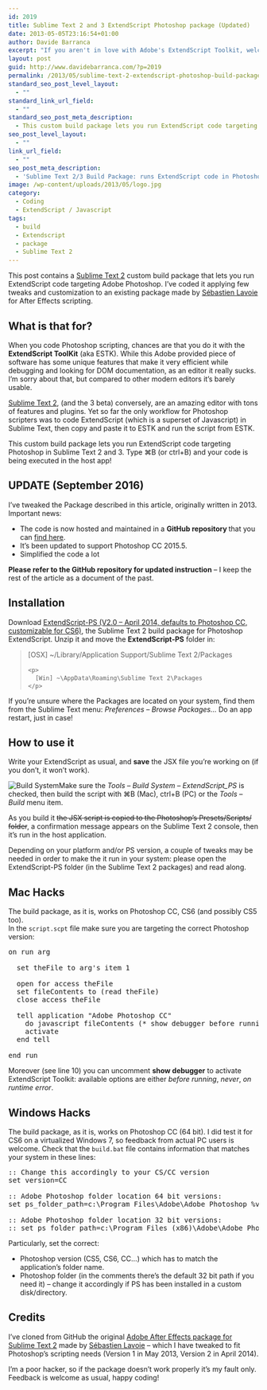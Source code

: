 ```yaml
---
id: 2019
title: Sublime Text 2 and 3 ExtendScript Photoshop package (Updated)
date: 2013-05-05T23:16:54+01:00
author: Davide Barranca
excerpt: "If you aren't in love with Adobe's ExtendScript Toolkit, welcome to the club. I've come up with a Sublime Text 2 build system package that lets you run JSX scripts directly from Sublime Text targeting Photoshop, Command+B or CTRL+B and voilà!"
layout: post
guid: http://www.davidebarranca.com/?p=2019
permalink: /2013/05/sublime-text-2-extendscript-photoshop-build-package/
standard_seo_post_level_layout:
  - ""
standard_link_url_field:
  - ""
standard_seo_post_meta_description:
  - This custom build package lets you run ExtendScript code targeting Photoshop from Sublime Text 2, minimizing the ExtendScript Toolkit use
seo_post_level_layout:
  - ""
link_url_field:
  - ""
seo_post_meta_description:
  - 'Sublime Text 2/3 Build Package: runs ExtendScript code in Photoshop without the need to copy/paste code in ExtendScript ToolKit (ESTK)'
image: /wp-content/uploads/2013/05/logo.jpg
category:
  - Coding
  - ExtendScript / Javascript
tags:
  - build
  - Extendscript
  - package
  - Sublime Text 2
---
```

<div class="pf-content">
  <p>
    This post contains a <a title="Sublime Text website" href="http://www.sublimetext.com/" target="_blank">Sublime Text 2</a> custom build package that lets you run ExtendScript code targeting Adobe Photoshop. I&#8217;ve coded it applying few tweaks and customization to an existing package made by <a title="Sebastien Lavoie website" href="http://seblavoie.com" target="_blank">Sébastien Lavoie</a> for After Effects scripting. <!--more-->
  </p>

  <h2>
    What is that for?
  </h2>

  <p>
    When you code Photoshop scripting, chances are that you do it with the <strong>ExtendScript ToolKit</strong> (aka ESTK). While this Adobe provided piece of software has some unique features that make it very efficient while debugging and looking for DOM documentation, as an editor it really sucks. I&#8217;m sorry about that, but compared to other modern editors it&#8217;s barely usable.
  </p>

  <p>
    <a title="Sublime Text website" href="http://www.sublimetext.com/" target="_blank">Sublime Text 2</a>, (and the 3 beta) conversely, are an amazing editor with tons of features and plugins. Yet so far the only workflow for Photoshop scripters was to code ExtendScript (which is a superset of Javascript) in Sublime Text, then copy and paste it to ESTK and run the script from ESTK.
  </p>

  <p>
    This custom build package lets you run ExtendScript code targeting Photoshop in Sublime Text 2 and 3. Type ⌘B (or ctrl+B) and your code is being executed in the host app!
  </p>

  <h2>
    UPDATE (September 2016)
  </h2>

  <p>
    I&#8217;ve tweaked the Package described in this article, originally written in 2013. Important news:
  </p>

  <ul>
    <li>
      The code is now hosted and maintained in a <strong>GitHub repository </strong>that you can <a href="https://github.com/undavide/sublime-ps-extendscript">find here</a>.
    </li>
    <li>
      It&#8217;s been updated to support Photoshop CC 2015.5.
    </li>
    <li>
      Simplified the code a lot
    </li>
  </ul>

  <p>
    <strong>Please refer to the GitHub repository for updated instruction</strong> – I keep the rest of the article as a document of the past.
  </p>

  <h2>
    Installation
  </h2>

  <p>
    Download <a title="ExtendScript-PS - Sublime Text 2 build package for Photoshop ExtendScript" href="https://github.com/undavide/sublime-ps-extendscript" target="_blank">ExtendScript-PS (V2.0 &#8211; April 2014, defaults to Photoshop CC, customizable for CS6)</a>, the Sublime Text 2 build package for Photoshop ExtendScript. Unzip it and move the <strong>ExtendScript-PS</strong> folder in:
  </p>

  <blockquote>
    <p>
      [OSX] ~/Library/Application Support/Sublime Text 2/Packages
    </p>

    <p>
      [Win] ~\AppData\Roaming\Sublime Text 2\Packages
    </p>
  </blockquote>

  <p>
    If you&#8217;re unsure where the Packages are located on your system, find them from the Sublime Text menu: <em>Preferences &#8211; Browse Packages&#8230;</em> Do an app restart, just in case!
  </p>

  <h2>
    How to use it
  </h2>

  <p>
    Write your ExtendScript as usual, and <strong>save</strong> the JSX file you&#8217;re working on (if you don&#8217;t, it won&#8217;t work).
  </p>

  <p>
    <img class="alignleft size-medium wp-image-2030" src="/wp-content/uploads/2013/05/BuildSystem-300x280.png" alt="Build System" width="300" height="280" srcset="/wp-content/uploads/2013/05/BuildSystem-300x280.png 300w, /wp-content/uploads/2013/05/BuildSystem-150x140.png 150w, /wp-content/uploads/2013/05/BuildSystem.png 420w" sizes="(max-width: 300px) 100vw, 300px" />Make sure the <em>Tools &#8211; Build System &#8211; ExtendScript_PS</em> is checked, then build the script with ⌘B (Mac), ctrl+B (PC) or the <em>Tools &#8211; Build</em> menu item.
  </p>

  <p>
    As you build it <span style="text-decoration: line-through;">the JSX script is copied to the Photoshop&#8217;s Presets/Scripts/ folder</span>, a confirmation message appears on the Sublime Text 2 console, then it&#8217;s run in the host application.
  </p>

  <p>
    Depending on your platform and/or PS version, a couple of tweaks may be needed in order to make the it run in your system: please open the ExtendScript-PS folder (in the Sublime Text 2 packages) and read along.
  </p>

  <h2>
    Mac Hacks
  </h2>

  <p>
    The build package, as it is, works on Photoshop CC, CS6 (and possibly CS5 too).<br /> In the <code>script.scpt</code> file make sure you are targeting the correct Photoshop version:
  </p>

  <pre class="theme:twilight font-size:14 line-height:18 toolbar:2 striped:false whitespace-before:1 whitespace-after:1 lang:applescript mark:10 decode:true">on run arg

  set theFile to arg's item 1

  open for access theFile
  set fileContents to (read theFile)
  close access theFile

  tell application "Adobe Photoshop CC"
    do javascript fileContents (* show debugger before running / never / on runtime error *)
    activate
  end tell

end run</pre>

  <p>
    Moreover (see line 10) you can uncomment <strong>show debugger</strong> to activate ExtendScript Toolkit: available options are either <em>before running</em>, <em>never</em>, <em>on runtime error</em>.
  </p>

  <h2>
    Windows Hacks
  </h2>

  <p>
    The build package, as it is, works on Photoshop CC (64 bit). I did test it for CS6 on a virtualized Windows 7, so feedback from actual PC users is welcome. Check that the <code>build.bat</code> file contains information that matches your system in these lines:
  </p>

  <pre class="theme:twilight font-size:14 line-height:18 toolbar:2 striped:false whitespace-before:1 whitespace-after:1 lang:default mark:3,6 highlight:0 decode:true ">:: Change this accordingly to your CS/CC version
set version=CC

:: Adobe Photoshop folder location 64 bit versions:
set ps_folder_path=c:\Program Files\Adobe\Adobe Photoshop %version% (64 Bit)

:: Adobe Photoshop folder location 32 bit versions:
:: set ps_folder_path=c:\Program Files (x86)\Adobe\Adobe Photoshop %version%</pre>

  <p>
    Particularly, set the correct:
  </p>

  <ul>
    <li>
      <span style="line-height: 13px;">Photoshop version (CS5, CS6, CC&#8230;) which has to match the application&#8217;s folder name.</span>
    </li>
    <li>
      Photoshop folder (in the comments there&#8217;s the default 32 bit path if you need it) &#8211; change it accordingly if PS has been installed in a custom disk/directory.
    </li>
  </ul>

  <h2>
    Credits
  </h2>

  <p>
    I&#8217;ve cloned from GitHub the original <a title="After Effects Sublime Text 2 package" href="https://github.com/seblavoie/After-Effects-Scripting-Sublime-Text-Package" target="_blank">Adobe After Effects package for Sublime Text 2</a> made by <a title="Sebastien Lavoie" href="http://seblavoie.com" target="_blank">Sébastien Lavoie</a> &#8211; which I have tweaked to fit Photoshop&#8217;s scripting needs (Version 1 in May 2013, Version 2 in April 2014).
  </p>

  <p>
    I&#8217;m a poor hacker, so if the package doesn&#8217;t work properly it&#8217;s my fault only. Feedback is welcome as usual, happy coding!
  </p>
</div>
